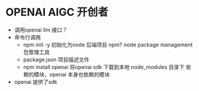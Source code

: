 # OPENAI AIGC 开创者

- 调用openai llm 接口？
- 命令行调用
    - npm init -y   初始化为node 后端项目
        npm? node package management 包管理工具
    - package.json 项目描述文件
    - npm install openai
          将openai sdk 下载到本地 node_modules 目录下
          依赖的模块，openai 本身也依赖的模块
- openai 提供了sdk